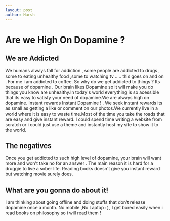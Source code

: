 ```yaml
---
layout: post
author: Harsh
---
```



# Are we High On Dopamine ?

## We are Addicted 

We humans always fall for addiction , some people are addicted to drugs , some to eating unhealthy food ,some to watching tv ..... this goes on and on . For me i am addicted to coffee. So why do we get addicted to things ? Its because of dopamine . Our brain likes Dopamine so it will make you do things you know are unhealthy.In today's world everything is so  acessible that its easy to satisfy your need of dopamine.We are always high on dopamine. Instant rewards Instant Dopamine ! . We seek instant rewards its as small as getting a like or comment on our photos.We currently live in a world where it is easy to waste time.Most of the time you take the roads that are easy and give instant reward. I could spend time writing a website from scratch or i could just use a theme and instantly host my site to show it to the world. 

## The negatives 

Once you get addicted to such high level of dopamine, your brain will want more and won't take no for an answer . The main reason it is hard for a druggie to live a sober life. Reading books doesn't give you instant reward but watching movie surely does.

## What are you gonna do about it!

I am thinking about going offline and doing stuffs that don't release dopamine once a month. No mobile ,No Laptop :( , I get bored easily when i read books on philosophy so i will read them !